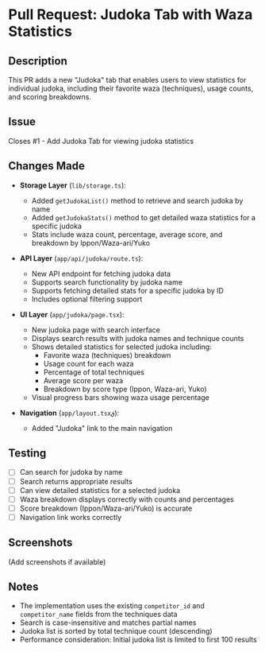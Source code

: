 # Pull Request: Judoka Tab with Waza Statistics

## Description
This PR adds a new "Judoka" tab that enables users to view statistics for individual judoka, including their favorite waza (techniques), usage counts, and scoring breakdowns.

## Issue
Closes #1 - Add Judoka Tab for viewing judoka statistics

## Changes Made
- **Storage Layer** (`lib/storage.ts`):
  - Added `getJudokaList()` method to retrieve and search judoka by name
  - Added `getJudokaStats()` method to get detailed waza statistics for a specific judoka
  - Stats include waza count, percentage, average score, and breakdown by Ippon/Waza-ari/Yuko

- **API Layer** (`app/api/judoka/route.ts`):
  - New API endpoint for fetching judoka data
  - Supports search functionality by judoka name
  - Supports fetching detailed stats for a specific judoka by ID
  - Includes optional filtering support

- **UI Layer** (`app/judoka/page.tsx`):
  - New judoka page with search interface
  - Displays search results with judoka names and technique counts
  - Shows detailed statistics for selected judoka including:
    - Favorite waza (techniques) breakdown
    - Usage count for each waza
    - Percentage of total techniques
    - Average score per waza
    - Breakdown by score type (Ippon, Waza-ari, Yuko)
  - Visual progress bars showing waza usage percentage

- **Navigation** (`app/layout.tsxق`):
  - Added "Judoka" link to the main navigation

## Testing
- [ ] Can search for judoka by name
- [ ] Search returns appropriate results
- [ ] Can view detailed statistics for a selected judoka
- [ ] Waza breakdown displays correctly with counts and percentages
- [ ] Score breakdown (Ippon/Waza-ari/Yuko) is accurate
- [ ] Navigation link works correctly

## Screenshots
(Add screenshots if available)

## Notes
- The implementation uses the existing `competitor_id` and `competitor_name` fields from the techniques data
- Search is case-insensitive and matches partial names
- Judoka list is sorted by total technique count (descending)
- Performance consideration: Initial judoka list is limited to first 100 results

